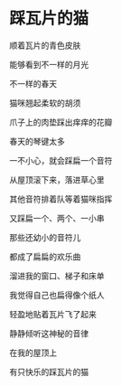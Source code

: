 # 踩瓦片的猫

顺着瓦片的青色皮肤 

能够看到不一样的月光 

不一样的春天 

猫咪翘起柔软的胡须 

爪子上的肉垫踩出痒痒的花瓣 

春天的琴键太多 

一不小心，就会踩扁一个音符 

从屋顶滚下来，落进草心里 

其他音符排着队等着猫咪指挥 

又踩扁一个、两个、一小串 

那些还幼小的音符儿 

都成了扁扁的欢乐曲 

溜进我的窗口、梯子和床单 

我觉得自己也扁得像个纸人 

轻盈地贴着瓦片飞了起来 

静静倾听这神秘的音律 

在我的屋顶上 

有只快乐的踩瓦片的猫